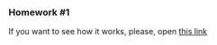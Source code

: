 ### Homework #1

If you want to see how it works, please, open [this link][1]

[1]: https://lubov15911.github.io./